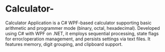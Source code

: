 # Calculator-
Calculator Application is a C# WPF-based calculator supporting basic arithmetic and programmer mode (binary, octal, hexadecimal). Developed using C# with WPF on .NET, it employs sequential processing, state flags for error/operation management, and persists settings via text files. It features memory, digit grouping, and clipboard support.

